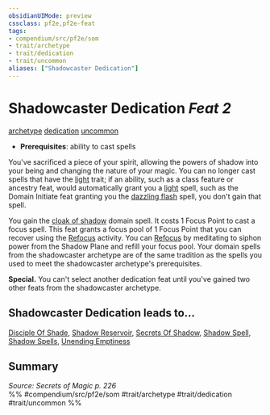 ```yaml
---
obsidianUIMode: preview
cssclass: pf2e,pf2e-feat
tags:
- compendium/src/pf2e/som
- trait/archetype
- trait/dedication
- trait/uncommon
aliases: ["Shadowcaster Dedication"]
---
```

# Shadowcaster Dedication  *Feat 2*  
[archetype](/rules/traits/archetype.md)  [dedication](/rules/traits/dedication.md)  [uncommon](/rules/traits/uncommon.md)  

- **Prerequisites**: ability to cast spells

You've sacrificed a piece of your spirit, allowing the powers of shadow into your being and changing the nature of your magic. You can no longer cast spells that have the [light](/rules/traits/light.md) trait; if an ability, such as a class feature or ancestry feat, would automatically grant you a [light](/compendium/spells/light.md) spell, such as the Domain Initiate feat granting you the [dazzling flash](/compendium/spells/dazzling-flash.md) spell, you don't gain that spell.

You gain the [cloak of shadow](/compendium/spells/cloak-of-shadow.md) domain spell. It costs 1 Focus Point to cast a focus spell. This feat grants a focus pool of 1 Focus Point that you can recover using the [Refocus](/rules/actions/refocus.md) activity. You can [Refocus](/rules/actions/refocus.md) by meditating to siphon power from the Shadow Plane and refill your focus pool. Your domain spells from the shadowcaster archetype are of the same tradition as the spells you used to meet the shadowcaster archetype's prerequisites.

**Special.** You can't select another dedication feat until you've gained two other feats from the shadowcaster archetype.

## Shadowcaster Dedication leads to...

[Disciple Of Shade](/compendium/feats/disciple-of-shade-som.md), [Shadow Reservoir](/compendium/feats/shadow-reservoir-som.md), [Secrets Of Shadow](/compendium/feats/secrets-of-shadow-som.md), [Shadow Spell](/compendium/feats/shadow-spell-som.md), [Shadow Spells](/compendium/feats/shadow-spells-som.md), [Unending Emptiness](/compendium/feats/unending-emptiness-som.md)

## Summary

*Source: Secrets of Magic p. 226*  
%% #compendium/src/pf2e/som #trait/archetype #trait/dedication #trait/uncommon %%